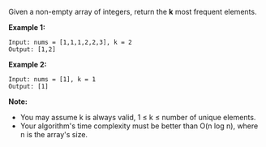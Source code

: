 Given a non-empty array of integers, return the **k** most frequent elements.

**Example 1:**
```
Input: nums = [1,1,1,2,2,3], k = 2
Output: [1,2]
```
**Example 2:**
```
Input: nums = [1], k = 1
Output: [1]
```
**Note:**

* You may assume k is always valid, 1 ≤ k ≤ number of unique elements.
* Your algorithm's time complexity must be better than O(n log n), where n is the array's size.